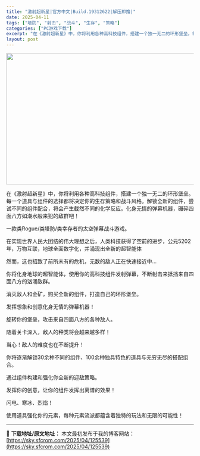 ```yaml
---
title: "激射超新星|官方中文|Build.19312622|解压即撸|"
date: 2025-04-11
tags: ["塔防", "射击", "战斗", "生存", "策略"]
categories: ["PC游戏下载"]
excerpt: "在《激射超新星》中，你将利用各种高科技组件，搭建一个独一无二的环形堡垒。每一个道具与组件的选择都将决定你的生存策略和战斗风格。解锁全新的组件，尝试不同的组件配合，将会产生截然不同的化学反应。化身无情的弹幕机器，碾碎四面八方如潮水般来犯的敌群吧！ 一款类Rogue/类塔防/类幸存者的太空弹幕战斗游戏。&hellip;"
layout: post
---
```


<img class="aligncenter size-full wp-image-125518" src="https://sky.sfcrom.com/wp-content/uploads/2025/04/2025041023153875.webp" alt="" width="616" height="353" />

在《激射超新星》中，你将利用各种高科技组件，搭建一个独一无二的环形堡垒。每一个道具与组件的选择都将决定你的生存策略和战斗风格。解锁全新的组件，尝试不同的组件配合，将会产生截然不同的化学反应。化身无情的弹幕机器，碾碎四面八方如潮水般来犯的敌群吧！

一款类Rogue/类塔防/类幸存者的太空弹幕战斗游戏。

在实现世界人民大团结的伟大理想之后，人类科技获得了空前的进步，公元5202年，万物互联，地球全面数字化，并涌现出全新的超智能体

然而，这也招致了前所未有的危机，无数的敌人正在快速接近中…

你将化身地球的超智能体，使用你的高科技组件发射弹幕，不断射击来抵挡来自四面八方的汹涌敌群。

消灭敌人和金矿，购买全新的组件，打造自己的环形堡垒。

发挥想象和创意化身无情的弹幕机器！

旋转你的堡垒，攻击来自四面八方的各种敌人。

随着关卡深入，敌人的种类将会越来越多样！

当心！敌人的难度也在不断提升！

你将逐渐解锁30余种不同的组件、100余种独具特色的道具与无穷无尽的搭配组合。

通过组件构建和强化你全新的迎敌策略。

发挥你的创意，让你的组件发挥出离谱的效果！

闪电、寒冰、烈焰！

使用道具强化你的元素，每种元素流派都蕴含着独特的玩法和无限的可能性！

---
📖 **下载地址/原文地址：** 本文最初发布于我的博客网站：[https://sky.sfcrom.com/2025/04/125539](https://sky.sfcrom.com/2025/04/125539)
